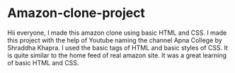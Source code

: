 # Amazon-clone-project

Hii everyone, I made this amazon clone using basic HTML and CSS.
I made this project with the help of Youtube naming the channel Apna College by Shraddha Khapra. I used the basic tags of HTML and basic styles of CSS. It is quite similar to the home feed of real amazon site. It was a great learning of basic HTML and CSS.
